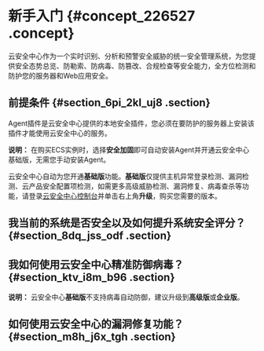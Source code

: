 # 新手入门 {#concept_226527 .concept}

云安全中心作为一个实时识别、分析和预警安全威胁的统一安全管理系统，为您提供安全态势总览、防勒索、防病毒、防篡改、合规检查等安全能力，全方位检测和防护您的服务器和Web应用安全。

## 前提条件 {#section_6pi_2kl_uj8 .section}

Agent插件是云安全中心提供的本地安全插件，您必须在要防护的服务器上安装该插件才能使用云安全中心的服务。

**说明：** 在购买ECS实例时，选择**安全加固**即可自动安装Agent并开通云安全中心基础版，无需您手动安装Agent。

云安全中心自动为您开通**基础版**功能。**基础版**仅提供主机异常登录检测、漏洞检测、云产品安全配置项检测，如需更多高级威胁检测、漏洞修复、病毒查杀等功能，请登录[云安全中心控制台](https://yundunnext.console.aliyun.com/?p=sas)并单击右上角**升级**，购买您需要的版本。

## 我当前的系统是否安全以及如何提升系统安全评分？ {#section_8dq_jss_odf .section}

  

## 我如何使用云安全中心精准防御病毒？ {#section_ktv_i8m_b96 .section}

  

**说明：** 云安全中心**基础版**不支持病毒自动防御，建议升级到**高级版**或**企业版**。

## 如何使用云安全中心的漏洞修复功能？ {#section_m8h_j6x_tgh .section}

  

